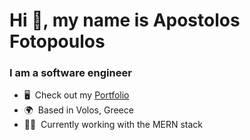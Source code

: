 <h1>Hi 👋, my name is Apostolos Fotopoulos</h1>
<h3>I am a software engineer</h3>

*   🖥️  Check out my <a rel="noreferrer" href='https://apfotopoulos-portfolio.netlify.app/'>Portfolio</a>
*   🌍  Based in Volos, Greece
*   👨‍💻  Currently working with the MERN stack
